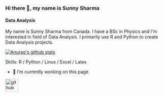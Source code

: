 ### Hi there 👋, my name is Sunny Sharma
#### Data Analysis
My name is Sunny Sharma from Canada. I have a BSc in Physics and I'm interested in field of Data Analysis. I primarily use R and Python to create Data Analysis projects. 

[![Anurag's github stats](https://github-readme-stats.vercel.app/api?username=Git-user-01&show_icons=true&theme=nord&hide=stars,prs)](https://github.com/anuraghazra/github-readme-stats)

Skills: R / Python / Linux / Excel / Latex 

- 🔭 I’m currently working on this page. 

[<img src='https://cdn.jsdelivr.net/npm/simple-icons@3.0.1/icons/github.svg' alt='github' height='40'>](https://github.com/Git-user-01)  


